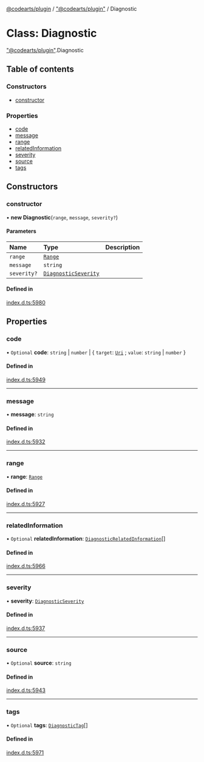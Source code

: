 [@codearts/plugin](../README.md) / ["@codearts/plugin"](../modules/_codearts_plugin_.md) / Diagnostic

# Class: Diagnostic

["@codearts/plugin"](../modules/_codearts_plugin_.md).Diagnostic

## Table of contents

### Constructors

- [constructor](codearts_plugin_.Diagnostic.md#constructor)

### Properties

- [code](codearts_plugin_.Diagnostic.md#code)
- [message](codearts_plugin_.Diagnostic.md#message)
- [range](codearts_plugin_.Diagnostic.md#range)
- [relatedInformation](codearts_plugin_.Diagnostic.md#relatedinformation)
- [severity](codearts_plugin_.Diagnostic.md#severity)
- [source](codearts_plugin_.Diagnostic.md#source)
- [tags](codearts_plugin_.Diagnostic.md#tags)

## Constructors

### constructor

• **new Diagnostic**(`range`, `message`, `severity?`)

#### Parameters

| Name | Type | Description |
| :------ | :------ | :------ |
| `range` | [`Range`](codearts_plugin_.Range.md) |  |
| `message` | `string` |  |
| `severity?` | [`DiagnosticSeverity`](../enums/codearts_plugin_.DiagnosticSeverity.md) |  |

#### Defined in

[index.d.ts:5980](https://github.com/huaweicloud/cloudide-plugin-api/blob/203b986/index.d.ts#L5980)

## Properties

### code

• `Optional` **code**: `string` \| `number` \| { `target`: [`Uri`](codearts_plugin_.Uri.md) ; `value`: `string` \| `number`  }

#### Defined in

[index.d.ts:5949](https://github.com/huaweicloud/cloudide-plugin-api/blob/203b986/index.d.ts#L5949)

___

### message

• **message**: `string`

#### Defined in

[index.d.ts:5932](https://github.com/huaweicloud/cloudide-plugin-api/blob/203b986/index.d.ts#L5932)

___

### range

• **range**: [`Range`](codearts_plugin_.Range.md)

#### Defined in

[index.d.ts:5927](https://github.com/huaweicloud/cloudide-plugin-api/blob/203b986/index.d.ts#L5927)

___

### relatedInformation

• `Optional` **relatedInformation**: [`DiagnosticRelatedInformation`](codearts_plugin_.DiagnosticRelatedInformation.md)[]

#### Defined in

[index.d.ts:5966](https://github.com/huaweicloud/cloudide-plugin-api/blob/203b986/index.d.ts#L5966)

___

### severity

• **severity**: [`DiagnosticSeverity`](../enums/codearts_plugin_.DiagnosticSeverity.md)

#### Defined in

[index.d.ts:5937](https://github.com/huaweicloud/cloudide-plugin-api/blob/203b986/index.d.ts#L5937)

___

### source

• `Optional` **source**: `string`

#### Defined in

[index.d.ts:5943](https://github.com/huaweicloud/cloudide-plugin-api/blob/203b986/index.d.ts#L5943)

___

### tags

• `Optional` **tags**: [`DiagnosticTag`](../enums/codearts_plugin_.DiagnosticTag.md)[]

#### Defined in

[index.d.ts:5971](https://github.com/huaweicloud/cloudide-plugin-api/blob/203b986/index.d.ts#L5971)
